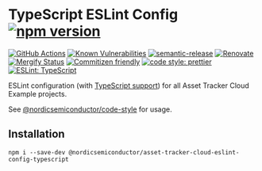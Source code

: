 # TypeScript ESLint Config [![npm version](https://img.shields.io/npm/v/@nordicsemiconductor/asset-tracker-cloud-eslint-config-typescript.svg)](https://www.npmjs.com/package/@nordicsemiconductor/asset-tracker-cloud-eslint-config-typescript)

[![GitHub Actions](https://github.com/NordicSemiconductor/asset-tracker-cloud-eslint-config-typescript/workflows/Semantic%20Release/badge.svg)](https://github.com/NordicSemiconductor/asset-tracker-cloud-eslint-config-typescript/actions)
[![Known Vulnerabilities](https://snyk.io/test/github/NordicSemiconductor/asset-tracker-cloud-eslint-config-typescript/badge.svg?targetFile=package.json)](https://snyk.io/test/github/NordicSemiconductor/asset-tracker-cloud-eslint-config-typescript?targetFile=package.json)
[![semantic-release](https://img.shields.io/badge/%20%20%F0%9F%93%A6%F0%9F%9A%80-semantic--release-e10079.svg)](https://github.com/semantic-release/semantic-release)
[![Renovate](https://img.shields.io/badge/renovate-enabled-brightgreen.svg)](https://renovatebot.com)
[![Mergify Status](https://img.shields.io/endpoint.svg?url=https://dashboard.mergify.io/badges/nordicsemiconductor/eslint-config-typescript&style=flat)](https://mergify.io)
[![Commitizen friendly](https://img.shields.io/badge/commitizen-friendly-brightgreen.svg)](http://commitizen.github.io/cz-cli/)
[![code style: prettier](https://img.shields.io/badge/code_style-prettier-ff69b4.svg)](https://github.com/prettier/prettier/)
[![ESLint: TypeScript](https://img.shields.io/badge/ESLint-TypeScript-blue.svg)](https://github.com/typescript-eslint/typescript-eslint)

ESLint configuration (with
[TypeScript support](https://github.com/typescript-eslint/typescript-eslint))
for all Asset Tracker Cloud Example projects.

See
[@nordicsemiconductor/code-style](https://github.com/NordicSemiconductor/code-style)
for usage.

## Installation

    npm i --save-dev @nordicsemiconductor/asset-tracker-cloud-eslint-config-typescript
